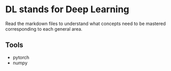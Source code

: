 # DL stands for Deep Learning

Read the markdown files to understand what concepts need to be mastered corresponding to each general area.

## Tools
* pytorch
* numpy
